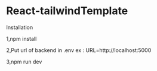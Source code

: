 # React-tailwindTemplate

Installation

1,npm install

2,Put url of backend in .env ex : URL=http://localhost:5000

3,npm run dev
